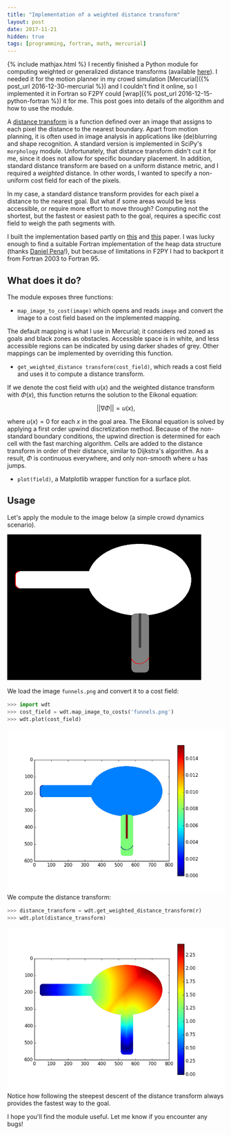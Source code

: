 ```yaml
---
title: "Implementation of a weighted distance transform"
layout: post
date: 2017-11-21
hidden: true
tags: [programming, fortran, math, mercurial]
---
```

{% include mathjax.html %}
I recently finished a Python module for computing weighted or generalized distance transforms (available [here](https://github.com/0mar/weigted-distance-transform)). I needed it for the motion planner in my crowd simulation [Mercurial]({% post_url 2016-12-30-mercurial %}) and I couldn't find it online, so I implemented it in Fortran so F2PY could [wrap]({% post_url 2016-12-15-python-fortran %}) it for me. This post goes into details of the algorithm and how to use the module.

<!--more-->
A [distance transform](https://en.wikipedia.org/wiki/Distance_transform) is a function defined over an image that assigns to each pixel the distance to the nearest boundary.
Apart from motion planning, it is often used in image analysis in applications like (de)blurring and shape recognition. A standard version is implemented in SciPy's `morphology` module.
Unfortunately, that distance transform didn't cut it for me, since it does not allow for specific boundary placement. In addition, standard distance transform are based on a uniform distance metric, and I required a *weighted* distance. In other words, I wanted to specify a non-uniform cost field for each of the pixels.

In my case, a standard distance transform provides for each pixel a distance to the nearest goal. But what if some areas would be less accessible, or require more effort to move through? Computing not the shortest, but the fastest or easiest path to the goal, requires a specific cost field to weigh the path segments with.

I built the implementation based partly on [this](https://www.mit.edu/~jnt/dijkstra.html) and [this](https://grail.cs.washington.edu/projects/crowd-flows/78-treuille.pdf) paper. I was lucky enough to find a suitable Fortran implementation of the heap data structure (thanks [Daniel Pena](https://github.com/trifling/mheap)!), but because of limitations in F2PY I had to backport it from Fortran 2003 to Fortran 95.

## What does it do?

The module exposes three functions:
 * `map_image_to_cost(image)` which opens and reads `image` and convert the image to a cost field based on the implemented mapping.

The default mapping is what I use in Mercurial; it considers red zoned as goals and black zones as obstacles. Accessible space is in white, and less accessible regions can be indicated by using darker shades of grey.
Other mappings can be implemented by overriding this function.

 * `get_weighted_distance transform(cost_field)`, which reads a cost field and uses it to compute a distance transform.

If we denote the cost field with $u(x)$ and the weighted distance transform with $\Phi(x)$, this function returns the solution to the Eikonal equation:

$$ ||\nabla \Phi|| = u(x),$$

where $u(x)=0$ for each $x$ in the goal area.
The Eikonal equation is solved by applying a first order upwind discretization method. Because of the non-standard boundary conditions, the upwind direction is determined for each cell with the fast marching algorithm. Cells are added to the distance transform in order of their distance, similar to Dijkstra's algorithm. As a result, $\Phi$ is continuous everywhere, and only non-smooth where $u$ has jumps.

 * `plot(field)`, a Matplotlib wrapper function for a surface plot.

## Usage

Let's apply the module to the image below (a simple crowd dynamics scenario).

<img src="/assets/wdt_files/funnels.png" alt="funnels.png" style="width: 450px;"/>

We load the image `funnels.png` and convert it to a cost field:
```python
>>> import wdt
>>> cost_field = wdt.map_image_to_costs('funnels.png')
>>> wdt.plot(cost_field)
```
![png](/assets/wdt_files/costs.png)
We compute the distance transform:
```python
>>> distance_transform = wdt.get_weighted_distance_transform(r)
>>> wdt.plot(distance_transform)
```
![png](/assets/wdt_files/wdt.png)
Notice how following the steepest descent of the distance transform always provides the fastest way to the goal.

I hope you'll find the module useful. Let me know if you encounter any bugs!
